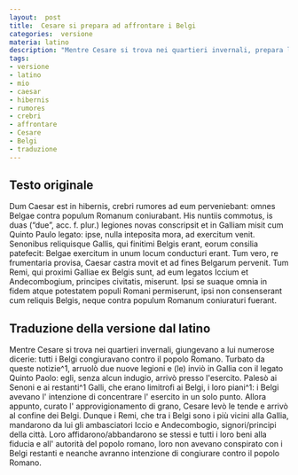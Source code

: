 ```yaml
---
layout:  post
title:  Cesare si prepara ad affrontare i Belgi
categories:  versione
materia: latino
description: "Mentre Cesare si trova nei quartieri invernali, prepara lo scontro contro i Belgi. Dum Caesar est in hibernis, crebri rumores ad eum perveniebant"
tags:
- versione
- latino
- mio
- caesar
- hibernis
- rumores
- crebri
- affrontare
- Cesare
- Belgi
- traduzione
---
```


## Testo originale

Dum Caesar est in hibernis, crebri rumores ad eum perveniebant: omnes Belgae contra populum Romanum coniurabant. His nuntiis commotus, is duas (“due”, acc. f. plur.) legiones novas conscripsit et in Galliam misit cum Quinto Paulo legato: ipse, nulla inteposita mora, ad exercitum venit. Senonibus reliquisque Gallis, qui finitimi Belgis erant, eorum consilia patefecit: Belgae exercitum in unum locum conducturi erant. Tum vero, re frumentaria provisa, Caesar castra movit et ad fines Belgarum pervenit. Tum Remi, qui proximi Galliae ex Belgis sunt, ad eum legatos Iccium et Andecombogium, principes civitatis, miserunt. Ipsi se suaque omnia in fidem atque potestatem populi Romani permiserunt, ipsi non consenserant cum reliquis Belgis, neque contra populum Romanum coniuraturi fuerant.

## Traduzione della versione dal latino

Mentre Cesare si trova nei quartieri invernali, giungevano a lui numerose dicerie: tutti i Belgi congiuravano contro il popolo Romano. Turbato da queste notizie^1, arruolò due nuove legioni e (le) inviò in Gallia con il legato Quinto Paolo: egli, senza alcun indugio, arrivò presso l'esercito. Palesò ai Senoni e ai restanti^1 Galli, che erano limitrofi ai Belgi, i loro piani^1: i Belgi avevano l' intenzione di concentrare l' esercito in un solo punto. Allora appunto, curato l' approvigionamento di grano, Cesare levò le tende e arrivò al confine dei Belgi. Dunque i Remi, che tra i Belgi sono i più vicini alla Gallia, mandarono da lui gli ambasciatori Iccio e Andecombogio, signori/principi della città. Loro affidarono/abbandarono se stessi e tutti i loro beni alla fiducia e all' autorità del popolo romano, loro non avevano conspirato con i Belgi restanti e neanche avranno intenzione di congiurare contro il popolo Romano.
